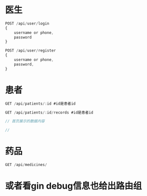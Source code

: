 # 医生
```js
POST /api/user/login
{
    username or phone,
    password
}

POST /api/user/register
{
    username or phone,
    password,
}
```

# 患者
```js
GET /api/patients/:id #id是患者id

GET /api/patients/:id/records #id是患者id

// 首页展示的数据内容

// 
```

# 药品
```js
GET /api/medicines/
```



# 或者看gin debug信息也给出路由组
